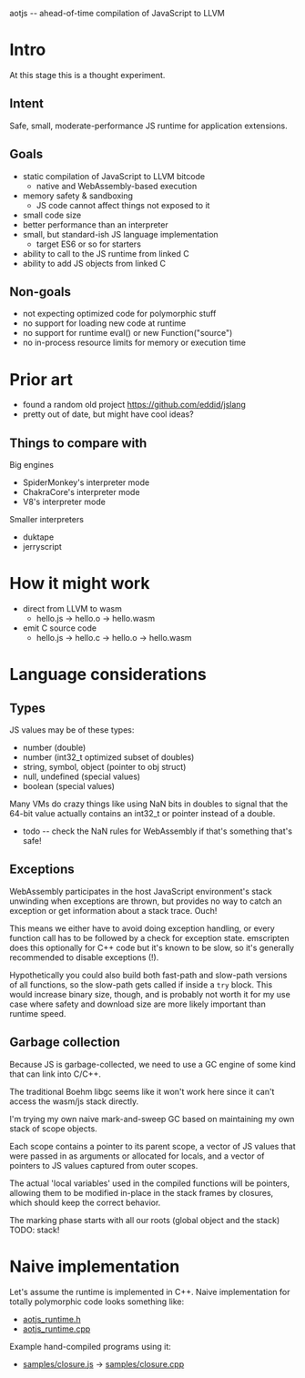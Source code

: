 aotjs -- ahead-of-time compilation of JavaScript to LLVM

# Intro

At this stage this is a thought experiment.

## Intent

Safe, small, moderate-performance JS runtime for application extensions.

## Goals

* static compilation of JavaScript to LLVM bitcode
    * native and WebAssembly-based execution
* memory safety & sandboxing
    * JS code cannot affect things not exposed to it
* small code size
* better performance than an interpreter
* small, but standard-ish JS language implementation
    * target ES6 or so for starters
* ability to call to the JS runtime from linked C
* ability to add JS objects from linked C

## Non-goals

* not expecting optimized code for polymorphic stuff
* no support for loading new code at runtime
* no support for runtime eval() or new Function("source")
* no in-process resource limits for memory or execution time

# Prior art

* found a random old project https://github.com/eddid/jslang
* pretty out of date, but might have cool ideas?

## Things to compare with

Big engines
* SpiderMonkey's interpreter mode
* ChakraCore's interpreter mode
* V8's interpreter mode

Smaller interpreters
* duktape
* jerryscript

# How it might work

* direct from LLVM to wasm
    * hello.js -> hello.o -> hello.wasm
* emit C source code
    * hello.js -> hello.c -> hello.o -> hello.wasm


# Language considerations

## Types

JS values may be of these types:
* number (double)
* number (int32_t optimized subset of doubles)
* string, symbol, object (pointer to obj struct)
* null, undefined (special values)
* boolean (special values)

Many VMs do crazy things like using NaN bits in doubles to signal that the
64-bit value actually contains an int32_t or pointer instead of a double.
* todo -- check the NaN rules for WebAssembly if that's something that's safe!


## Exceptions

WebAssembly participates in the host JavaScript environment's stack unwinding
when exceptions are thrown, but provides no way to catch an exception or get
information about a stack trace. Ouch!

This means we either have to avoid doing exception handling, or every function
call has to be followed by a check for exception state. emscripten does this
optionally for C++ code but it's known to be slow, so it's generally recommended
to disable exceptions (!).

Hypothetically you could also build both fast-path and slow-path versions of
all functions, so the slow-path gets called if inside a `try` block. This would
increase binary size, though, and is probably not worth it for my use case
where safety and download size are more likely important than runtime speed.


## Garbage collection

Because JS is garbage-collected, we need to use a GC engine of some kind
that can link into C/C++.

The traditional Boehm libgc seems like it won't work here since it can't
access the wasm/js stack directly.

I'm trying my own naive mark-and-sweep GC based on maintaining my own
stack of scope objects.

Each scope contains a pointer to its parent scope, a vector of JS values
that were passed in as arguments or allocated for locals, and a vector of
pointers to JS values captured from outer scopes.

The actual 'local variables' used in the compiled functions will be pointers,
allowing them to be modified in-place in the stack frames by closures, which
should keep the correct behavior.

The marking phase starts with all our roots (global object and the stack)
TODO: stack!


# Naive implementation

Let's assume the runtime is implemented in C++. Naive implementation for totally
polymorphic code looks something like:
* [aotjs_runtime.h](aotjs_runtime.h)
* [aotjs_runtime.cpp](aotjs_runtime.cpp)

Example hand-compiled programs using it:
* [samples/closure.js](samples/closure.js) -> [samples/closure.cpp](samples/closure.cpp)
